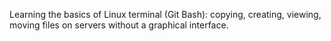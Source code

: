 Learning the basics of Linux terminal (Git Bash): copying, creating, viewing, moving files on servers without a graphical interface.
